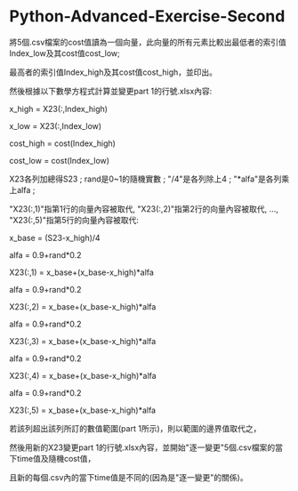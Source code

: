 # Python-Advanced-Exercise-Second
將5個.csv檔案的cost值讀為一個向量，此向量的所有元素比較出最低者的索引值Index_low及其cost值cost_low;

最高者的索引值Index_high及其cost值cost_high，並印出。

然後根據以下數學方程式計算並變更part 1的行號.xlsx內容:

x_high = X23(:,Index_high)

x_low  = X23(:,Index_low)    

cost_high = cost(Index_high)

cost_low = cost(Index_low)

X23各列加總得S23 ; rand是0~1的隨機實數 ; "/4"是各列除上4 ; "*alfa"是各列乘上alfa ; 

"X23(:,1)"指第1行的向量內容被取代, "X23(:,2)"指第2行的向量內容被取代, ..., "X23(:,5)"指第5行的向量內容被取代:

x_base = (S23-x_high)/4

alfa = 0.9+rand*0.2

X23(:,1) = x_base+(x_base-x_high)*alfa

alfa = 0.9+rand*0.2

X23(:,2) = x_base+(x_base-x_high)*alfa

alfa = 0.9+rand*0.2

X23(:,3) = x_base+(x_base-x_high)*alfa

alfa = 0.9+rand*0.2

X23(:,4) = x_base+(x_base-x_high)*alfa

alfa = 0.9+rand*0.2

X23(:,5) = x_base+(x_base-x_high)*alfa

若該列超出該列所訂的數值範圍(part 1所示)，則以範圍的邊界值取代之，

然後用新的X23變更part 1的行號.xlsx內容，並開始"逐一變更"5個.csv檔案的當下time值及隨機cost值，

且新的每個.csv內的當下time值是不同的(因為是"逐一變更"的關係)。
